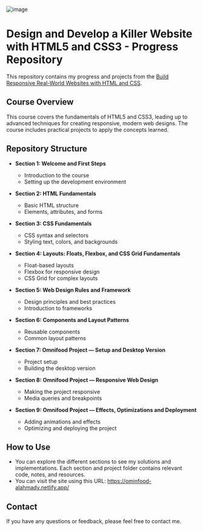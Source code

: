 ![image](https://github.com/user-attachments/assets/863aa5ef-9181-4c04-802c-6230c78f0172)
# Design and Develop a Killer Website with HTML5 and CSS3 - Progress Repository

This repository contains my progress and projects from the [Build Responsive Real-World Websites with HTML and CSS](https://www.udemy.com/course/design-and-develop-a-killer-website-with-html5-and-css3/?couponCode=KEEPLEARNING).

## Course Overview

This course covers the fundamentals of HTML5 and CSS3, leading up to advanced techniques for creating responsive, modern web designs. The course includes practical projects to apply the concepts learned.

## Repository Structure

- **Section 1: Welcome and First Steps**
  - Introduction to the course
  - Setting up the development environment

- **Section 2: HTML Fundamentals**
  - Basic HTML structure
  - Elements, attributes, and forms

- **Section 3: CSS Fundamentals**
  - CSS syntax and selectors
  - Styling text, colors, and backgrounds

- **Section 4: Layouts: Floats, Flexbox, and CSS Grid Fundamentals**
  - Float-based layouts
  - Flexbox for responsive design
  - CSS Grid for complex layouts

- **Section 5: Web Design Rules and Framework**
  - Design principles and best practices
  - Introduction to frameworks

- **Section 6: Components and Layout Patterns**
  - Reusable components
  - Common layout patterns

- **Section 7: Omnifood Project — Setup and Desktop Version**
  - Project setup
  - Building the desktop version

- **Section 8: Omnifood Project — Responsive Web Design**
  - Making the project responsive
  - Media queries and breakpoints

- **Section 9: Omnifood Project — Effects, Optimizations and Deployment**
  - Adding animations and effects
  - Optimizing and deploying the project

## How to Use

- You can explore the different sections to see my solutions and implementations. Each section and project folder contains relevant code, notes, and resources.
- You can visit the site using this URL: https://ominfood-alahmady.netlify.app/

## Contact

If you have any questions or feedback, please feel free to contact me.

